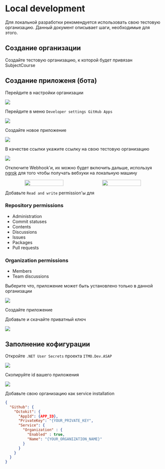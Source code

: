 # Local development

Для локальной разработки рекомендуется использовать свою тестовую организацию.
Данный документ описывает шаги, необходимые для этого.

## Создание организации

Создайте тестовую организацию, к которой будет привязан SubjectCourse

## Создание приложеня (бота)

Перейдите в настройки организации

![](local-development/create-bot-goto-settings.png)

Перейдите в меню `Developer settings GitHub Apps`

![](local-development/create-bot-goto-github-apps-settings.png)

Создайте новое приложение

![](local-development/create-bot-click-new-app.png)

В качестве ссылки укажите ссылку на свою тестовую организацию

![](local-development/create-bot-enter-bot-info.png)

Отключите Webhook'и, их можно будет включить дальше, используя [ngrok](https://ngrok.com) для того чтобы получать 
вебхуки на локальную машину

<div align="center">
  <div style="display: flex;flex-direction:row">
    <img src="local-development/create-bot-webhook-enabled.png" style="width:50%"/>
    <img src="local-development/create-bot-webhook-disabled.png" style="width:50%">
  </div>  
</div>

Добавьте `Read and write` permission'ы для 

### Repository permissions
- Administration
- Commit statuses 
- Contents
- Discussions
- Issues
- Packages
- Pull requests

### Organization permissions
- Members
- Team discussions 

Выберите что, приложение может быть установлено только в данной организации

![](local-development/create-bot-allow-only-this-account.png)

Создайте приложение

Добавьте и скачайте приватный ключ

![](local-development/create-bot-generate-private-key.png)

## Заполнение кофигурации

Откройте `.NET User Secrets` проекта `ITMO.Dev.ASAP`

![](local-development/appsettings-open-user-secrets.png)

Скопируйте id вашего приложения 

![](local-development/appsettings-app-id.png)

Добавьте свою организацию как service installation

```json
{
  "Github": {
    "Octokit": {
      "AppId": {APP_ID},
      "PrivateKey": "{YOUR_PRIVATE_KEY",
      "Service": {
        "Organization" : {
          "Enabled" : true,
          "Name": "{YOUR_ORGANIZATION_NAME}"
        }
      }
    }
  }
}
```
